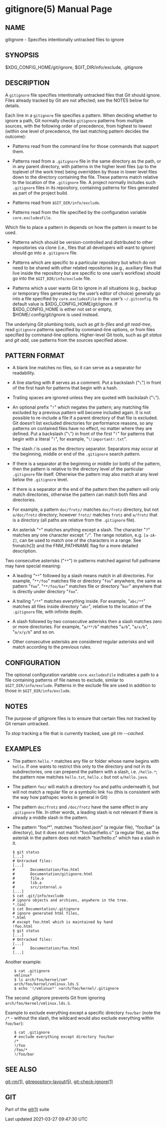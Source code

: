 # gitignore(5) Manual Page

## NAME

gitignore - Specifies intentionally untracked files to ignore

## SYNOPSIS

$XDG_CONFIG_HOME/git/ignore, $GIT_DIR/info/exclude, .gitignore

## DESCRIPTION

A `gitignore` file specifies intentionally untracked files that Git should ignore. Files already tracked by Git are not affected; see the NOTES below for details.

Each line in a `gitignore` file specifies a pattern. When deciding whether to ignore a path, Git normally checks `gitignore` patterns from multiple sources, with the following order of precedence, from highest to lowest (within one level of precedence, the last matching pattern decides the outcome):

- Patterns read from the command line for those commands that support them.

- Patterns read from a `.gitignore` file in the same directory as the path, or in any parent directory, with patterns in the higher level files (up to the toplevel of the work tree) being overridden by those in lower level files down to the directory containing the file. These patterns match relative to the location of the `.gitignore` file. A project normally includes such `.gitignore` files in its repository, containing patterns for files generated as part of the project build.

- Patterns read from `$GIT_DIR/info/exclude`.

- Patterns read from the file specified by the configuration variable `core.excludesFile`.

Which file to place a pattern in depends on how the pattern is meant to be used.

- Patterns which should be version-controlled and distributed to other repositories via clone (i.e., files that all developers will want to ignore) should go into a `.gitignore` file.

- Patterns which are specific to a particular repository but which do not need to be shared with other related repositories (e.g., auxiliary files that live inside the repository but are specific to one user’s workflow) should go into the `$GIT_DIR/info/exclude` file.

- Patterns which a user wants Git to ignore in all situations (e.g., backup or temporary files generated by the user’s editor of choice) generally go into a file specified by `core.excludesFile` in the user’s `~/.gitconfig`. Its default value is $XDG_CONFIG_HOME/git/ignore. If $XDG_CONFIG_HOME is either not set or empty, $HOME/.config/git/ignore is used instead.

The underlying Git plumbing tools, such as _git ls-files_ and _git read-tree_, read `gitignore` patterns specified by command-line options, or from files specified by command-line options. Higher-level Git tools, such as _git status_ and _git add_, use patterns from the sources specified above.

## PATTERN FORMAT

- A blank line matches no files, so it can serve as a separator for readability.

- A line starting with \# serves as a comment. Put a backslash ("`\`") in front of the first hash for patterns that begin with a hash.

- Trailing spaces are ignored unless they are quoted with backslash ("`\`").

- An optional prefix "`!`" which negates the pattern; any matching file excluded by a previous pattern will become included again. It is not possible to re-include a file if a parent directory of that file is excluded. Git doesn’t list excluded directories for performance reasons, so any patterns on contained files have no effect, no matter where they are defined. Put a backslash ("`\`") in front of the first "`!`" for patterns that begin with a literal "`!`", for example, "`\!important!.txt`".

- The slash _/_ is used as the directory separator. Separators may occur at the beginning, middle or end of the `.gitignore` search pattern.

- If there is a separator at the beginning or middle (or both) of the pattern, then the pattern is relative to the directory level of the particular `.gitignore` file itself. Otherwise the pattern may also match at any level below the `.gitignore` level.

- If there is a separator at the end of the pattern then the pattern will only match directories, otherwise the pattern can match both files and directories.

- For example, a pattern `doc/frotz/` matches `doc/frotz` directory, but not `a/doc/frotz` directory; however `frotz/` matches `frotz` and `a/frotz` that is a directory (all paths are relative from the `.gitignore` file).

- An asterisk "`*`" matches anything except a slash. The character "`?`" matches any one character except "`/`". The range notation, e.g. `[a-zA-Z]`, can be used to match one of the characters in a range. See fnmatch(3) and the FNM_PATHNAME flag for a more detailed description.

Two consecutive asterisks ("`**`") in patterns matched against full pathname may have special meaning:

- A leading "`**`" followed by a slash means match in all directories. For example, "`**/foo`" matches file or directory "`foo`" anywhere, the same as pattern "`foo`". "`**/foo/bar`" matches file or directory "`bar`" anywhere that is directly under directory "`foo`".

- A trailing "`/**`" matches everything inside. For example, "`abc/**`" matches all files inside directory "`abc`", relative to the location of the `.gitignore` file, with infinite depth.

- A slash followed by two consecutive asterisks then a slash matches zero or more directories. For example, "`a/**/b`" matches "`a/b`", "`a/x/b`", "`a/x/y/b`" and so on.

- Other consecutive asterisks are considered regular asterisks and will match according to the previous rules.

## CONFIGURATION

The optional configuration variable `core.excludesFile` indicates a path to a file containing patterns of file names to exclude, similar to `$GIT_DIR/info/exclude`. Patterns in the exclude file are used in addition to those in `$GIT_DIR/info/exclude`.

## NOTES

The purpose of gitignore files is to ensure that certain files not tracked by Git remain untracked.

To stop tracking a file that is currently tracked, use _git rm --cached_.

## EXAMPLES

- The pattern `hello.*` matches any file or folder whose name begins with `hello`. If one wants to restrict this only to the directory and not in its subdirectories, one can prepend the pattern with a slash, i.e. `/hello.*`; the pattern now matches `hello.txt`, `hello.c` but not `a/hello.java`.

- The pattern `foo/` will match a directory `foo` and paths underneath it, but will not match a regular file or a symbolic link `foo` (this is consistent with the way how pathspec works in general in Git)

- The pattern `doc/frotz` and `/doc/frotz` have the same effect in any `.gitignore` file. In other words, a leading slash is not relevant if there is already a middle slash in the pattern.

- The pattern "foo/\*", matches "foo/test.json" (a regular file), "foo/bar" (a directory), but it does not match "foo/bar/hello.c" (a regular file), as the asterisk in the pattern does not match "bar/hello.c" which has a slash in it.

      $ git status
      [...]
      # Untracked files:
      [...]
      #       Documentation/foo.html
      #       Documentation/gitignore.html
      #       file.o
      #       lib.a
      #       src/internal.o
      [...]
      $ cat .git/info/exclude
      # ignore objects and archives, anywhere in the tree.
      *.[oa]
      $ cat Documentation/.gitignore
      # ignore generated html files,
      *.html
      # except foo.html which is maintained by hand
      !foo.html
      $ git status
      [...]
      # Untracked files:
      [...]
      #       Documentation/foo.html
      [...]

Another example:

        $ cat .gitignore
        vmlinux*
        $ ls arch/foo/kernel/vm*
        arch/foo/kernel/vmlinux.lds.S
        $ echo '!/vmlinux*' >arch/foo/kernel/.gitignore

The second .gitignore prevents Git from ignoring `arch/foo/kernel/vmlinux.lds.S`.

Example to exclude everything except a specific directory `foo/bar` (note the `/*` - without the slash, the wildcard would also exclude everything within `foo/bar`):

        $ cat .gitignore
        # exclude everything except directory foo/bar
        /*
        !/foo
        /foo/*
        !/foo/bar

## SEE ALSO

[git-rm(1)](git-rm.html), [gitrepository-layout(5)](gitrepository-layout.html), [git-check-ignore(1)](git-check-ignore.html)

## GIT

Part of the [git(1)](git.html) suite

Last updated 2021-03-27 09:47:30 UTC
